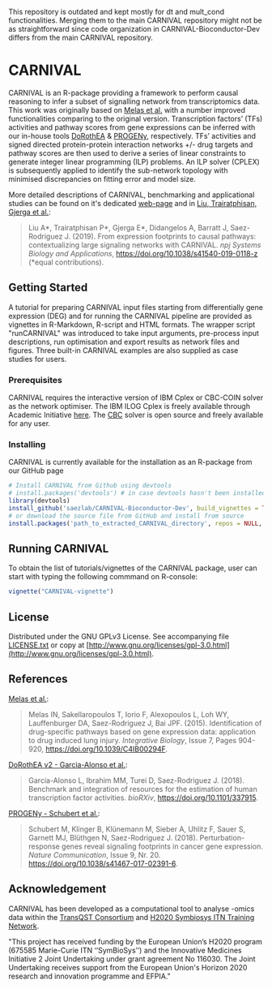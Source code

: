 This repository is outdated and kept mostly for dt and mult_cond functionalities. Merging them to the main CARNIVAL repository might not be as straightforward since code organization in CARNIVAL-Bioconductor-Dev differs from the main CARNIVAL repository.

# CARNIVAL

CARNIVAL is an R-package providing a framework to perform causal reasoning to infer a subset of signalling network from transcriptomics data. This work was originally based on [Melas et al.](https://pubs.rsc.org/en/content/articlehtml/2015/ib/c4ib00294f) with a number improved functionalities comparing to the original version.
Transcription factors’ (TFs) activities and pathway scores from gene expressions can be inferred with our in-house tools [DoRothEA](https://github.com/saezlab/DoRothEA) & [PROGENy](https://github.com/saezlab/progeny), respectively.
TFs’ activities and signed directed protein-protein interaction networks +/- drug targets and pathway scores are then used to derive a series of linear constraints to generate integer linear programming (ILP) problems. 
An ILP solver (CPLEX) is subsequently applied to identify the sub-network topology with minimised discrepancies on fitting error and model size.

More detailed descriptions of CARNIVAL, benchmarking and applicational studies can be found on it's dedicated [web-page](https://saezlab.github.io/CARNIVAL/) and in [Liu, Trairatphisan, Gjerga et al.](https://www.nature.com/articles/s41540-019-0118-z):

> Liu A*, Trairatphisan P*, Gjerga E*, Didangelos A, Barratt J, Saez-Rodriguez J. (2019). From expression footprints to causal pathways: contextualizing large signaling networks with CARNIVAL. *npj Systems Biology and Applications*, https://doi.org/10.1038/s41540-019-0118-z (*equal contributions).


## Getting Started

A tutorial for preparing CARNIVAL input files starting from differentially gene expression (DEG) and for running the CARNIVAL pipeline are provided as vignettes in R-Markdown, R-script and HTML formats. The wrapper script "runCARNIVAL" was introduced to take input arguments, pre-process input descriptions, run optimisation and export results as network files and figures. Three built-in CARNIVAL examples are also supplied as case studies for users.

### Prerequisites

CARNIVAL requires the interactive version of IBM Cplex or CBC-COIN solver as the network optimiser. The IBM ILOG Cplex is freely available through Academic Initiative [here](https://www.ibm.com/products/ilog-cplex-optimization-studio?S_PKG=CoG&cm_mmc=Search_Google-_-Data+Science_Data+Science-_-WW_IDA-_-+IBM++CPLEX_Broad_CoG&cm_mmca1=000000RE&cm_mmca2=10000668&cm_mmca7=9041989&cm_mmca8=kwd-412296208719&cm_mmca9=_k_Cj0KCQiAr93gBRDSARIsADvHiOpDUEHgUuzu8fJvf3vmO5rI0axgtaleqdmwk6JRPIDeNcIjgIHMhZIaAiwWEALw_wcB_k_&cm_mmca10=267798126431&cm_mmca11=b&mkwid=_k_Cj0KCQiAr93gBRDSARIsADvHiOpDUEHgUuzu8fJvf3vmO5rI0axgtaleqdmwk6JRPIDeNcIjgIHMhZIaAiwWEALw_wcB_k_|470|135655&cvosrc=ppc.google.%2Bibm%20%2Bcplex&cvo_campaign=000000RE&cvo_crid=267798126431&Matchtype=b&gclid=Cj0KCQiAr93gBRDSARIsADvHiOpDUEHgUuzu8fJvf3vmO5rI0axgtaleqdmwk6JRPIDeNcIjgIHMhZIaAiwWEALw_wcB). The [CBC](https://projects.coin-or.org/Cbc) solver is open source and freely available for any user. 

### Installing

CARNIVAL is currently available for the installation as an R-package from our GitHub page

```R
# Install CARNIVAL from Github using devtools
# install.packages('devtools') # in case devtools hasn't been installed
library(devtools)
install_github('saezlab/CARNIVAL-Bioconductor-Dev', build_vignettes = TRUE)
# or download the source file from GitHub and install from source
install.packages('path_to_extracted_CARNIVAL_directory', repos = NULL, type="source")
```

## Running CARNIVAL

To obtain the list of tutorials/vignettes of the CARNIVAL package, user can start with typing the following commmand on R-console:

```R
vignette("CARNIVAL-vignette")
```

## License

Distributed under the GNU GPLv3 License. See accompanying file [LICENSE.txt](https://github.com/saezlab/CARNIVAL/blob/master/LICENSE.txt) or copy at [http://www.gnu.org/licenses/gpl-3.0.html](http://www.gnu.org/licenses/gpl-3.0.html).

## References

[Melas et al.](https://pubs.rsc.org/en/content/articlehtml/2015/ib/c4ib00294f):

> Melas IN, Sakellaropoulos T, Iorio F, Alexopoulos L, Loh WY, Lauffenburger DA, Saez-Rodriguez J, Bai JPF. (2015). Identification of drug-specific pathways based on gene expression data: application to drug induced lung injury. *Integrative Biology*, Issue 7, Pages 904-920, https://doi.org/10.1039/C4IB00294F.

[DoRothEA v2 - Garcia-Alonso et al.](https://www.biorxiv.org/content/early/2018/06/03/337915):

> Garcia-Alonso L, Ibrahim MM, Turei D, Saez-Rodriguez J. (2018). Benchmark and integration of resources for the estimation of human transcription factor activities. *bioRXiv*, https://doi.org/10.1101/337915.

[PROGENy - Schubert et al.](https://www.nature.com/articles/s41467-017-02391-6):

> Schubert M, Klinger B, Klünemann M, Sieber A, Uhlitz F, Sauer S, Garnett MJ, Blüthgen N, Saez-Rodriguez J. (2018). Perturbation-response genes reveal signaling footprints in cancer gene expression. *Nature Communication*, Issue 9, Nr. 20. https://doi.org/10.1038/s41467-017-02391-6.


## Acknowledgement

CARNIVAL has been developed as a computational tool to analyse -omics data within the [TransQST Consortium](https://transqst.org) and [H2020 Symbiosys ITN Training Network](https://www.h2020symbiosys.eu/).

"This project has received funding by the European Union’s H2020 program (675585 Marie-Curie ITN ‘‘SymBioSys’’) and the Innovative Medicines Initiative 2 Joint Undertaking under grant agreement No 116030. The Joint Undertaking receives support from the European Union's Horizon 2020 research and innovation programme and EFPIA."
